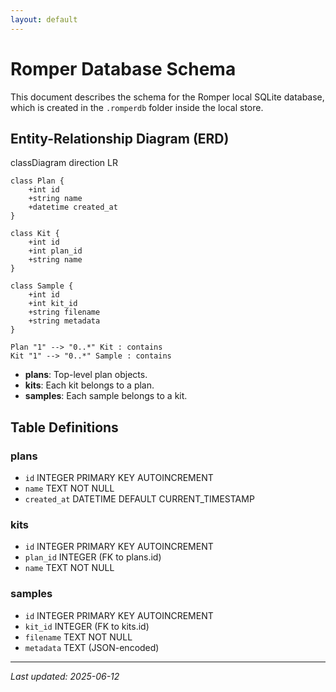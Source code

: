 ```yaml
---
layout: default
---
```


# Romper Database Schema

This document describes the schema for the Romper local SQLite database, which is created in the `.romperdb` folder inside the local store.

## Entity-Relationship Diagram (ERD)

<div class="mermaid">
classDiagram
    direction LR

    class Plan {
        +int id
        +string name
        +datetime created_at
    }

    class Kit {
        +int id
        +int plan_id
        +string name
    }

    class Sample {
        +int id
        +int kit_id
        +string filename
        +string metadata
    }

    Plan "1" --> "0..*" Kit : contains
    Kit "1" --> "0..*" Sample : contains
</div>

- **plans**: Top-level plan objects.
- **kits**: Each kit belongs to a plan.
- **samples**: Each sample belongs to a kit.

## Table Definitions

### plans
- `id` INTEGER PRIMARY KEY AUTOINCREMENT
- `name` TEXT NOT NULL
- `created_at` DATETIME DEFAULT CURRENT_TIMESTAMP

### kits
- `id` INTEGER PRIMARY KEY AUTOINCREMENT
- `plan_id` INTEGER (FK to plans.id)
- `name` TEXT NOT NULL

### samples
- `id` INTEGER PRIMARY KEY AUTOINCREMENT
- `kit_id` INTEGER (FK to kits.id)
- `filename` TEXT NOT NULL
- `metadata` TEXT (JSON-encoded)

---

_Last updated: 2025-06-12_
